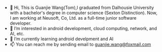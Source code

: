 - 👋 Hi, This is Guanjie Wang(Tom),I graduated from Dalhousie University with a bachelor's degree in computer science (Sexton Distinction). Now, I am working at 
Neusoft, Co, Ltd. as a full-time junior software developer.
- 👀 I’m interested in android development, cloud computing, network, and AI, etc.
- 🌱 I’m currently learning android develpment and AI
- 📫 You can reach me by sending email to guanjie.wang@foxmail.com

<!---
O-GuanjieWang-O/O-GuanjieWang-O is a ✨ special ✨ repository because its `README.md` (this file) appears on your GitHub profile.
You can click the Preview link to take a look at your changes.
--->
